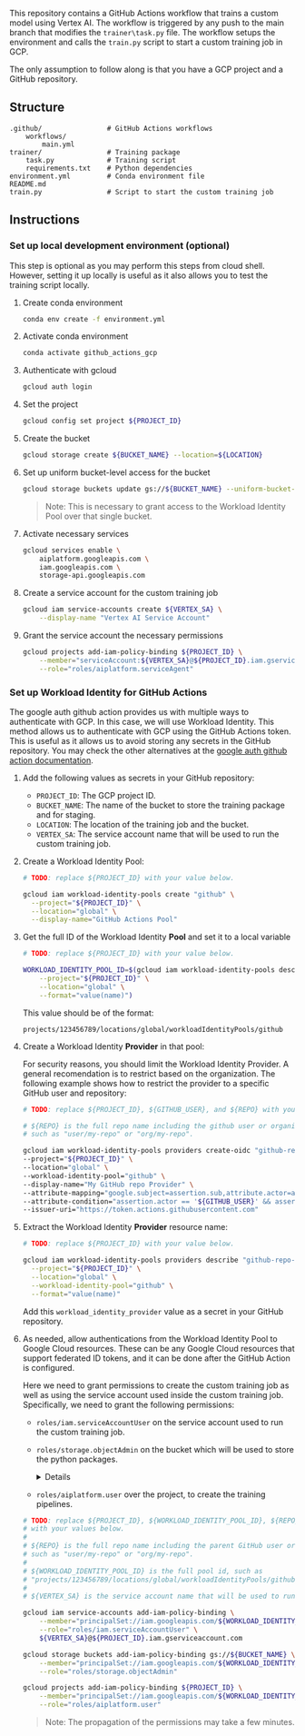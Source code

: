 
This repository contains a GitHub Actions workflow that trains a custom model using Vertex AI. The workflow is triggered by any push to the main branch that modifies the `trainer\task.py` file. The workflow setups the environment and calls the `train.py` script to start a custom training job in GCP. 

The only assumption to follow along is that you have a GCP project and a GitHub repository.

## Structure

```plaintext
.github/                # GitHub Actions workflows
    workflows/
        main.yml
trainer/                # Training package
    task.py             # Training script
    requirements.txt    # Python dependencies
environment.yml         # Conda environment file
README.md
train.py                # Script to start the custom training job
```
## Instructions

### Set up local development environment (optional)

This step is optional as you may perform this steps from cloud shell. However, setting it up locally is useful as it also allows you to test the training script locally.

1. Create conda environment

    ```sh
    conda env create -f environment.yml
    ```

2. Activate conda environment

    ```sh
    conda activate github_actions_gcp
    ```

3. Authenticate with gcloud
    ```sh	
    gcloud auth login
    ```

4. Set the project
    ```sh
    gcloud config set project ${PROJECT_ID}
    ```

5. Create the bucket
    ```sh
    gcloud storage create ${BUCKET_NAME} --location=${LOCATION}
    ```

6. Set up uniform bucket-level access for the bucket
    ```sh
    gcloud storage buckets update gs://${BUCKET_NAME} --uniform-bucket-level-access
    ```
    > Note: This is necessary to grant access to the Workload Identity Pool over that single bucket.

7. Activate necessary services
    ```sh
    gcloud services enable \
        aiplatform.googleapis.com \
        iam.googleapis.com \
        storage-api.googleapis.com
    ```

8. Create a service account for the custom training job
    ```sh
    gcloud iam service-accounts create ${VERTEX_SA} \
        --display-name "Vertex AI Service Account"
    ```

9. Grant the service account the necessary permissions
    ```sh
    gcloud projects add-iam-policy-binding ${PROJECT_ID} \
        --member="serviceAccount:${VERTEX_SA}@${PROJECT_ID}.iam.gserviceaccount.com" \
        --role="roles/aiplatform.serviceAgent"
    ``` 

### Set up Workload Identity for GitHub Actions

The google auth github action provides us with multiple ways to authenticate with GCP. In this case, we will use Workload Identity. This method allows us to authenticate with GCP using the GitHub Actions token. This is useful as it allows us to avoid storing any secrets in the GitHub repository. You may check the other alternatives at the [google auth github action documentation](https://github.com/google-github-actions/auth).

1. Add the following values as secrets in your GitHub repository:
    - `PROJECT_ID`: The GCP project ID.
    - `BUCKET_NAME`: The name of the bucket to store the training package and for staging.
    - `LOCATION`: The location of the training job and the bucket.
    - `VERTEX_SA`: The service account name that will be used to run the custom training job.

1.  Create a Workload Identity Pool:

    ```sh
    # TODO: replace ${PROJECT_ID} with your value below.

    gcloud iam workload-identity-pools create "github" \
      --project="${PROJECT_ID}" \
      --location="global" \
      --display-name="GitHub Actions Pool"
    ```

1.  Get the full ID of the Workload Identity **Pool** and set it to a local variable

    ```sh
    # TODO: replace ${PROJECT_ID} with your value below.

    WORKLOAD_IDENTITY_POOL_ID=$(gcloud iam workload-identity-pools describe "github" \
        --project="${PROJECT_ID}" \
        --location="global" \
        --format="value(name)")
    ```

    This value should be of the format:

    ```text
    projects/123456789/locations/global/workloadIdentityPools/github
    ```

1.  Create a Workload Identity **Provider** in that pool:

    For security reasons, you should limit the Workload Identity Provider. A general recomendation is to restrict based on the organization. The following example shows how to restrict the provider to a specific GitHub user and repository:

    ```sh
    # TODO: replace ${PROJECT_ID}, ${GITHUB_USER}, and ${REPO} with your values below.

    # ${REPO} is the full repo name including the github user or organization,
    # such as "user/my-repo" or "org/my-repo".

    gcloud iam workload-identity-pools providers create-oidc "github-repo-provider" \
    --project="${PROJECT_ID}" \
    --location="global" \
    --workload-identity-pool="github" \
    --display-name="My GitHub repo Provider" \
    --attribute-mapping="google.subject=assertion.sub,attribute.actor=assertion.actor,attribute.repository=assertion.repository,attribute.repository_owner=assertion.repository_owner" \
    --attribute-condition="assertion.actor == '${GITHUB_USER}' && assertion.repository == '${REPO}'" \
    --issuer-uri="https://token.actions.githubusercontent.com"
    ```

1.  Extract the Workload Identity **Provider** resource name:

    ```sh
    # TODO: replace ${PROJECT_ID} with your value below.

    gcloud iam workload-identity-pools providers describe "github-repo-provider" \
      --project="${PROJECT_ID}" \
      --location="global" \
      --workload-identity-pool="github" \
      --format="value(name)"
    ```

    Add this `workload_identity_provider` value as a secret in your GitHub
    repository.

1.  As needed, allow authentications from the Workload Identity Pool to Google
    Cloud resources. These can be any Google Cloud resources that support
    federated ID tokens, and it can be done after the GitHub Action is
    configured.

    Here we need to grant permissions to create the custom training job as well as using the service account used inside the custom training job. Specifically, we need to grant the following permissions:
    - `roles/iam.serviceAccountUser` on the service account used to run the custom training job.
    - `roles/storage.objectAdmin` on the bucket which will be used to store the python packages.
        <details>
        This is necesary because when usin the aiplatform API to create a custom job, internally it packages the training code and stores it in a bucket.  
        </details>

    - `roles/aiplatform.user` over the project, to create the training pipelines.

    ```sh
    # TODO: replace ${PROJECT_ID}, ${WORKLOAD_IDENTITY_POOL_ID}, ${REPO}, ${PROJECT_NUMBER} and ${VERTEX_SA}
    # with your values below.
    #
    # ${REPO} is the full repo name including the parent GitHub user or organization,
    # such as "user/my-repo" or "org/my-repo".
    #
    # ${WORKLOAD_IDENTITY_POOL_ID} is the full pool id, such as
    # "projects/123456789/locations/global/workloadIdentityPools/github".
    # 
    # ${VERTEX_SA} is the service account name that will be used to run the custom training job.

    gcloud iam service-accounts add-iam-policy-binding \
        --member="principalSet://iam.googleapis.com/${WORKLOAD_IDENTITY_POOL_ID}/attribute.repository/${REPO}" \
        --role="roles/iam.serviceAccountUser" \
        ${VERTEX_SA}@${PROJECT_ID}.iam.gserviceaccount.com

    gcloud storage buckets add-iam-policy-binding gs://${BUCKET_NAME} \
        --member="principalSet://iam.googleapis.com/${WORKLOAD_IDENTITY_POOL_ID}/attribute.repository/${REPO}" \
        --role="roles/storage.objectAdmin"
    
    gcloud projects add-iam-policy-binding ${PROJECT_ID} \
        --member="principalSet://iam.googleapis.com/${WORKLOAD_IDENTITY_POOL_ID}/attribute.repository/${REPO}" \
        --role="roles/aiplatform.user"
    
    ```
    > Note: The propagation of the permissions may take a few minutes.

